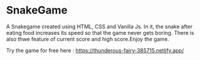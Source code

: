 # SnakeGame
A Snakegame created using HTML, CSS and Vanilla Js. In it, the snake after eating food increases its speed  so that the game never gets boring. There is also thwe feature of current score and high score.Enjoy the game. 

Try the game for free here : https://thunderous-fairy-385715.netlify.app/
